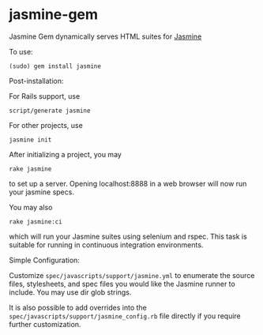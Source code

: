 jasmine-gem
============

Jasmine Gem dynamically serves HTML suites for [Jasmine](http://github.com/pivotal/jasmine)

To use:

`(sudo) gem install jasmine`

Post-installation:

For Rails support, use

`script/generate jasmine`

For other projects, use

`jasmine init`

After initializing a project, you may

`rake jasmine`

to set up a server. Opening localhost:8888 in a web browser will now run your jasmine specs.

You may also

`rake jasmine:ci`

which will run your Jasmine suites using selenium and rspec. This task is suitable for running in continuous integration environments.

Simple Configuration:

Customize `spec/javascripts/support/jasmine.yml` to enumerate the source files, stylesheets, and spec files you would like the Jasmine runner to include.
You may use dir glob strings.

It is also possible to add overrides into the `spec/javascripts/support/jasmine_config.rb` file directly if you require further customization.
